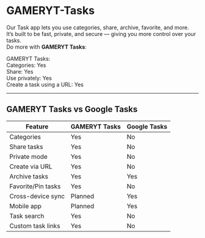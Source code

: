 # GAMERYT-Tasks

Our Task app lets you use categories, share, archive, favorite, and more.  
It’s built to be fast, private, and secure — giving you more control over your tasks.  
Do more with **GAMERYT Tasks**:

GAMERYT Tasks:  
Categories: Yes  
Share: Yes  
Use privately: Yes  
Create a task using a URL: Yes  

---

## GAMERYT Tasks vs Google Tasks

| Feature                           | GAMERYT Tasks | Google Tasks |
|-----------------------------------|---------------|--------------|
| Categories                        | Yes           | No           |
| Share tasks                       | Yes           | No           |
| Private mode                      | Yes           | No           |
| Create via URL                    | Yes           | No           |
| Archive tasks                     | Yes           | Yes          |
| Favorite/Pin tasks                | Yes           | No           |
| Cross-device sync                 | Planned       | Yes          |
| Mobile app                        | Planned       | Yes          |
| Task search                       | Yes           | No           |
| Custom task links                  | Yes           | No           |

